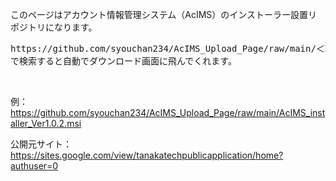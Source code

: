 このページはアカウント情報管理システム（AcIMS）のインストーラー設置リポジトリになります。</br>
<pre>https://github.com/syouchan234/AcIMS_Upload_Page/raw/main/＜取得したいインストーラ名＞<br>で検索すると自動でダウンロード画面に飛んでくれます。</pre></br>
例：https://github.com/syouchan234/AcIMS_Upload_Page/raw/main/AcIMS_installer_Ver1.0.2.msi</br>

公開元サイト：
https://sites.google.com/view/tanakatechpublicapplication/home?authuser=0
